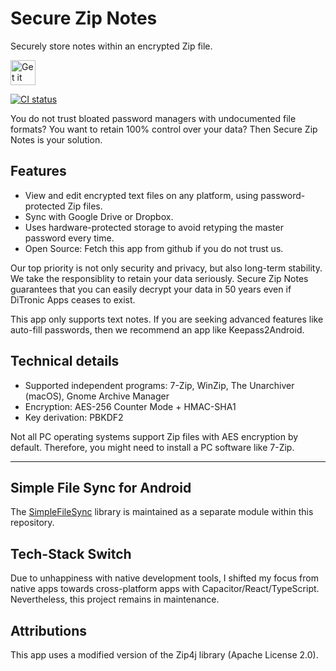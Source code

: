# Secure Zip Notes
Securely store notes within an encrypted Zip file.

<a href="https://play.google.com/store/apps/details?id=com.ditronic.securezipnotes" target="_blank">
<img src="https://play.google.com/intl/en_us/badges/images/generic/en-play-badge.png" alt="Get it on Google Play" height="40"/></a>

<a href="https://github.com/fkirc/secure-zip-notes/actions?query=branch%3Amaster"><img alt="CI status" src="https://github.com/fkirc/secure-zip-notes/workflows/Tests/badge.svg/?branch=master"></a>

You do not trust bloated password managers with undocumented file formats?
You want to retain 100% control over your data?
Then Secure Zip Notes is your solution.

## Features
- View and edit encrypted text files on any platform, using password-protected Zip files.
- Sync with Google Drive or Dropbox.
- Uses hardware-protected storage to avoid retyping the master password every time.
- Open Source: Fetch this app from github if you do not trust us.

Our top priority is not only security and privacy, but also long-term stability.
We take the responsiblity to retain your data seriously.
Secure Zip Notes guarantees that you can easily decrypt your data in 50 years even if DiTronic Apps ceases to exist.

This app only supports text notes.
If you are seeking advanced features like auto-fill passwords, then we recommend an app like Keepass2Android.

## Technical details
- Supported independent programs: 7-Zip, WinZip, The Unarchiver (macOS), Gnome Archive Manager
- Encryption: AES-256 Counter Mode + HMAC-SHA1
- Key derivation: PBKDF2

Not all PC operating systems support Zip files with AES encryption by default.
Therefore, you might need to install a PC software like 7-Zip.
_____________________________________________________________________

## Simple File Sync for Android
The [SimpleFileSync](simplefilesync/) library is maintained as a separate module within this repository.

## Tech-Stack Switch

Due to unhappiness with native development tools, I shifted my focus from native apps towards cross-platform apps with Capacitor/React/TypeScript.
Nevertheless, this project remains in maintenance.

## Attributions
This app uses a modified version of the Zip4j library (Apache License 2.0).

